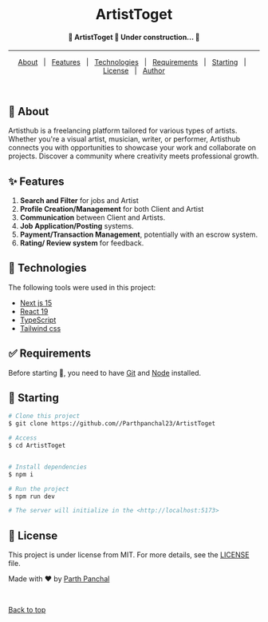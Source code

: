 <div align="center" id="top"> 
  <!-- <img src="https://github.com/Parthpanchal23/cycloneblaster/tree/main/public/vercel.svg" alt="ArtistToget Logo" /> -->
&#xa0;
<!-- <a href="https://{{app_url}}.netlify.app">Demo</a> -->
</div>

<h1 align="center">ArtistToget
</h1>

<p align="center">
   <!-- <img alt="Github top language" src="https://img.shields.io/github/languages/top/https://github.com/Parthpanchal23/ArtistToget?color=56BEB8">
 <img alt="Github language count" src="https://img.shields.io/github/languages/count/{{https://github.com/Parthpanchal23/}}/{{ArtistToget}}?color=56BEB8">
  <img alt="Repository size" src="https://img.shields.io/github/repo-size/{{github}}/{{repository}}?color=56BEB8">
  <img alt="License" src="https://img.shields.io/github/license/{{github}}/{{repository}}?color=56BEB8"> -->
  <!-- <img alt="Github issues" src="https://img.shields.io/github/issues/{{github}}/{{repository}}?color=56BEB8" /> -->
  <!-- <img alt="Github forks" src="https://img.shields.io/github/forks/{{github}}/{{repository}}?color=56BEB8" /> -->
  <!-- <img alt="Github stars" src="https://img.shields.io/github/stars/{{github}}/{{repository}}?color=56BEB8" /> -->
   <!-- <img alt="Repository size" src="https://img.shields.io/github/repo-size/https://github.com/Parthpanchal23/ArtistToget?color=56BEB8"> -->
</p>

<!-- Status -->

 <h4 align="center">
	🚧  ArtistToget 🚀 Under construction...  🚧
</h4>

<hr>

<p align="center">
  <a href="#dart-about">About</a> &#xa0; | &#xa0; 
  <a href="#sparkles-features">Features</a> &#xa0; | &#xa0;
  <a href="#rocket-technologies">Technologies</a> &#xa0; | &#xa0;
  <a href="#white_check_mark-requirements">Requirements</a> &#xa0; | &#xa0;
  <a href="#checkered_flag-starting">Starting</a> &#xa0; | &#xa0;
  <a href="#memo-license">License</a> &#xa0; | &#xa0;
  <a href="https://github.com/Parthpanchal23" target="_blank">Author</a>
</p>

<br>

## :dart: About
Artisthub is a freelancing platform tailored for various types of artists. Whether you're a visual artist, musician, writer, or performer, Artisthub connects you with opportunities to showcase your work and collaborate on projects. Discover a community where creativity meets professional growth.
<!-- Describe your project -->

## :sparkles: Features
1. **Search and Filter** for jobs and Artist
2. **Profile Creation/Management** for both Client and Artist
3. **Communication** between Client and Artists.
4. **Job Application/Posting** systems.
5. **Payment/Transaction Management**, potentially with an escrow system.
6. **Rating/ Review system** for feedback.

## :rocket: Technologies

The following tools were used in this project:

- [Next js 15](https://nextjs.org/) 
- [React 19](https://pt-br.reactjs.org/)
- [TypeScript](https://www.typescriptlang.org/)
- [Tailwind css](https://tailwindcss.com/)

## :white_check_mark: Requirements

Before starting :checkered_flag:, you need to have [Git](https://git-scm.com) and [Node](https://nodejs.org/en/) installed.

## :checkered_flag: Starting

```bash
# Clone this project
$ git clone https://github.com//Parthpanchal23/ArtistToget

# Access
$ cd ArtistToget


# Install dependencies
$ npm i

# Run the project
$ npm run dev

# The server will initialize in the <http://localhost:5173>
```

## :memo: License

This project is under license from MIT. For more details, see the [LICENSE](LICENSE) file.

Made with :heart: by <a href="https://github.com/Parthpanchal23" target="_blank">Parth Panchal</a>

&#xa0;

<a href="#top">Back to top</a>
